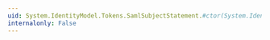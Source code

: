 ```yaml
---
uid: System.IdentityModel.Tokens.SamlSubjectStatement.#ctor(System.IdentityModel.Tokens.SamlSubject)
internalonly: False
---
```

